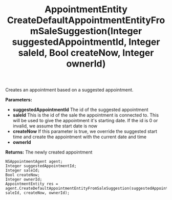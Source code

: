 ﻿---
uid: crmscript_ref_NSAppointmentAgent_CreateDefaultAppointmentEntityFromSaleSuggestion
title: AppointmentEntity CreateDefaultAppointmentEntityFromSaleSuggestion(Integer suggestedAppointmentId, Integer saleId, Bool createNow, Integer ownerId)
intellisense: NSAppointmentAgent.CreateDefaultAppointmentEntityFromSaleSuggestion
keywords: NSAppointmentAgent, CreateDefaultAppointmentEntityFromSaleSuggestion
so.topic: reference
---

Creates an appointment based on a suggested appointment. 

**Parameters:**
 - **suggestedAppointmentId** The id of the suggested appointment
 - **saleId** This is the id of the sale the appointment is connected to. This will be used to give the appointment it's starting date. If the id is 0 or invalid, we assume the start date is now
 - **createNow** If this parameter is true, we override the suggested start time and create the appointment with the current date and time
 - **ownerId** 

**Returns:** The newly created appointment

```crmscript
NSAppointmentAgent agent;
Integer suggestedAppointmentId;
Integer saleId;
Bool createNow;
Integer ownerId;
AppointmentEntity res = agent.CreateDefaultAppointmentEntityFromSaleSuggestion(suggestedAppointmentId, saleId, createNow, ownerId);
```

